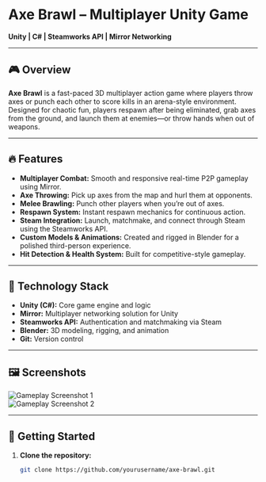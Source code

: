 # Axe Brawl – Multiplayer Unity Game

**Unity | C# | Steamworks API | Mirror Networking**

---

## 🎮 Overview

**Axe Brawl** is a fast-paced 3D multiplayer action game where players throw axes or punch each other to score kills in an arena-style environment. Designed for chaotic fun, players respawn after being eliminated, grab axes from the ground, and launch them at enemies—or throw hands when out of weapons.

---

## 🔥 Features

- **Multiplayer Combat:** Smooth and responsive real-time P2P gameplay using Mirror.
- **Axe Throwing:** Pick up axes from the map and hurl them at opponents.
- **Melee Brawling:** Punch other players when you’re out of axes.
- **Respawn System:** Instant respawn mechanics for continuous action.
- **Steam Integration:** Launch, matchmake, and connect through Steam using the Steamworks API.
- **Custom Models & Animations:** Created and rigged in Blender for a polished third-person experience.
- **Hit Detection & Health System:** Built for competitive-style gameplay.

---

## 🧰 Technology Stack

- **Unity (C#):** Core game engine and logic
- **Mirror:** Multiplayer networking solution for Unity
- **Steamworks API:** Authentication and matchmaking via Steam
- **Blender:** 3D modeling, rigging, and animation
- **Git:** Version control

---

## 🖼️ Screenshots

![Gameplay Screenshot 1](images/screenshot1.png)  
![Gameplay Screenshot 2](images/screenshot2.png)

---

## 🚀 Getting Started

1. **Clone the repository:**
   ```bash
   git clone https://github.com/yourusername/axe-brawl.git
